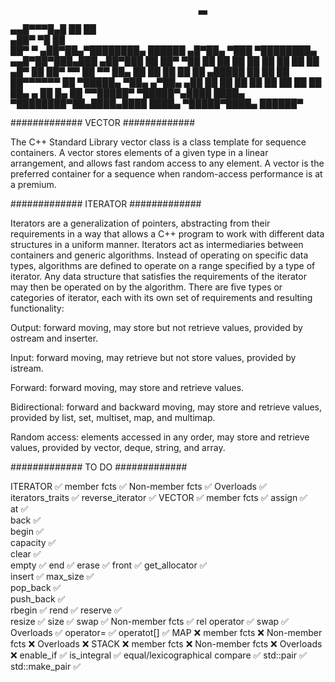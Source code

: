                                               ▄▄                                    
  ▄▄█▀▀▀█▄█                     ██            ██                                    
▄██▀     ▀█                     ██                                                  
██▀       ▀ ▄██▀██▄▀████████▄ ██████ ▄█▀██▄ ▀███ ▀████████▄   ▄▄█▀██▀███▄███ ▄██▀███
██         ██▀   ▀██ ██    ██   ██  ██   ██   ██   ██    ██  ▄█▀   ██ ██▀ ▀▀ ██   ▀▀
██▄        ██     ██ ██    ██   ██   ▄█████   ██   ██    ██  ██▀▀▀▀▀▀ ██     ▀█████▄
▀██▄     ▄▀██▄   ▄██ ██    ██   ██  ██   ██   ██   ██    ██  ██▄    ▄ ██     █▄   ██
  ▀▀█████▀  ▀█████▀▄████  ████▄ ▀████████▀██▄████▄████  ████▄ ▀█████▀████▄   ██████▀
                                                                                    
#############		VECTOR			#############

The C++ Standard Library vector class is a class template for sequence containers. A vector stores elements of a given type in a linear arrangement, and allows fast random access to any element. A vector is the preferred container for a sequence when random-access performance is at a premium.

#############		ITERATOR		#############

Iterators are a generalization of pointers, abstracting from their requirements in a way that allows a C++ program to work with different data structures in a uniform manner. Iterators act as intermediaries between containers and generic algorithms. Instead of operating on specific data types, algorithms are defined to operate on a range specified by a type of iterator. Any data structure that satisfies the requirements of the iterator may then be operated on by the algorithm. There are five types or categories of iterator, each with its own set of requirements and resulting functionality:

Output: forward moving, may store but not retrieve values, provided by ostream and inserter.

Input: forward moving, may retrieve but not store values, provided by istream.

Forward: forward moving, may store and retrieve values.

Bidirectional: forward and backward moving, may store and retrieve values, provided by list, set, multiset, map, and multimap.

Random access: elements accessed in any order, may store and retrieve values, provided by vector, deque, string, and array.

#############		TO DO			#############


ITERATOR							✅
	member fcts				✅
	Non-member fcts			✅
	Overloads				✅
	iterators_traits		✅
	reverse_iterator		✅
VECTOR								✅
	member fcts				✅
		assign			✅		
		at				✅	
		back			✅	
		begin			✅		
		capacity		✅						
		clear			✅					
		empty			✅
		end				✅
		erase			✅
		front			✅
		get_allocator	✅			
		insert			✅
		max_size		✅		
		pop_back		✅		
		push_back		✅		
		rbegin			✅
		rend			✅
		reserve			✅	
		resize			✅
		size			✅
		swap			✅
	Non-member fcts			✅
		rel operator	✅
		swap			✅
	Overloads				✅
		operator=		✅
		operatot[]		✅
MAP								❌
	member fcts			❌
	Non-member fcts		❌
	Overloads			❌
STACK							❌
	member fcts			❌
	Non-member fcts		❌
	Overloads			❌
enable_if						✅
is_integral						✅
equal/lexicographical compare	✅
std::pair						✅
std::make_pair					✅

